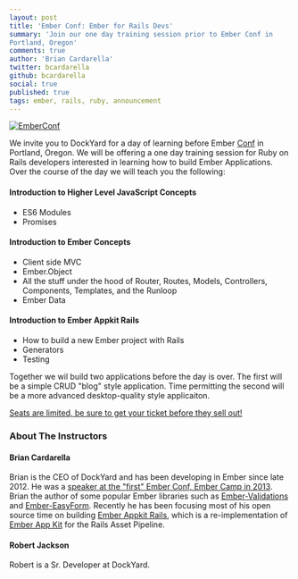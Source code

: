 ```yaml
---
layout: post
title: 'Ember Conf: Ember for Rails Devs'
summary: 'Join our one day training session prior to Ember Conf in
Portland, Oregon'
comments: true
author: 'Brian Cardarella'
twitter: bcardarella
github: bcardarella
social: true
published: true
tags: ember, rails, ruby, announcement
---
```


[![EmberConf](http://emberconf.com/images/header.png)](http://emberconf.com/)

We invite you to DockYard for a day of learning before Ember
[
Conf](http://emberconf.com) in Portland, Oregon. We will be offering a one day training session for Ruby on Rails developers interested in
learning how to build Ember Applications. Over the course of the day we
will teach you the following:

#### Introduction to Higher Level JavaScript Concepts

* ES6 Modules
* Promises

#### Introduction to Ember Concepts

* Client side MVC
* Ember.Object
* All the stuff under the hood of Router, Routes, Models, Controllers,
  Components, Templates, and the Runloop
* Ember Data

#### Introduction to Ember Appkit Rails

* How to build a new Ember project with Rails
* Generators
* Testing

Together we wil build two applications before the day is over. The first
will be a simple CRUD "blog" style application. Time permitting the second will be 
a more advanced desktop-quality style applicaiton.

[Seats are limited, be sure to get your ticket before they sell
out!](http://emberconf.com/)

### About The Instructors

#### Brian Cardarella

Brian is the CEO of DockYard and has been developing in Ember since late
2012. He was a [speaker at the "first" Ember Conf, Ember Camp in
      2013](https://www.youtube.com/watch?v=wmQovdFoMm0).
      Brian the author of some popular Ember libraries such as
[Ember-Validations](https://github.com/dockyard/ember-validations) and [Ember-EasyForm](https://github.com/dockyard/ember-easyForm). Recently he has been focusing most
of his open source time on building [Ember Appkit
Rails](https://github.com/dockyard/ember-appkit-rails), which is a
re-implementation of [Ember App
Kit](https://github.com/stefanpenner/ember-app-kit) for the Rails Asset Pipeline.

#### Robert Jackson

Robert is a Sr. Developer at DockYard.
